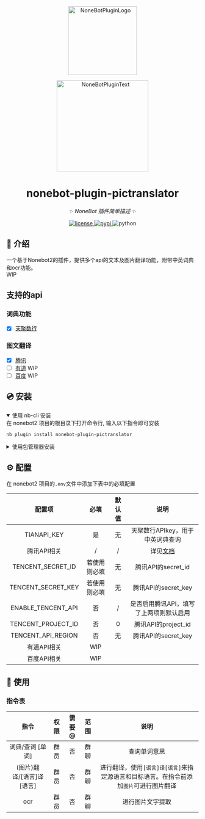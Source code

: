 <div align="center">
  <a href="https://v2.nonebot.dev/store"><img src="https://github.com/A-kirami/nonebot-plugin-template/blob/resources/nbp_logo.png" width="180" height="180" alt="NoneBotPluginLogo"></a>
  <br>
  <p><img src="https://github.com/A-kirami/nonebot-plugin-template/blob/resources/NoneBotPlugin.svg" width="240" alt="NoneBotPluginText"></p>
</div>

<div align="center">

# nonebot-plugin-pictranslator

_✨ NoneBot 插件简单描述 ✨_


<a href="./LICENSE">
    <img src="https://img.shields.io/github/license/iona-s/nonebot-plugin-pictranslator.svg" alt="license">
</a>
<a href="https://pypi.python.org/pypi/nonebot-plugin-pictranslator">
    <img src="https://img.shields.io/pypi/v/nonebot-plugin-pictranslator.svg" alt="pypi">
</a>
<img src="https://img.shields.io/badge/python-3.9+-blue.svg" alt="python">

</div>

## 📖 介绍

一个基于Nonebot2的插件，提供多个api的文本及图片翻译功能，附带中英词典和ocr功能。\
WIP

## 支持的api
### 词典功能
- [x] [天聚数行](https://www.tianapi.com/apiview/49)

### 图文翻译
-[x] [腾讯](https://ai.qq.com/)
-[ ] [有道](https://ai.youdao.com/)  WIP
-[ ] [百度](https://fanyi-api.baidu.com/)  WIP

## 💿 安装

<details open>
<summary>使用 nb-cli 安装</summary>
在 nonebot2 项目的根目录下打开命令行, 输入以下指令即可安装

    nb plugin install nonebot-plugin-pictranslator

</details>

<details>
<summary>使用包管理器安装</summary>
在 nonebot2 项目的插件目录下, 打开命令行, 根据你使用的包管理器, 输入相应的安装命令

<details>
<summary>pip</summary>

    pip install nonebot-plugin-pictranslator
</details>
<details>
<summary>pdm</summary>

    pdm add nonebot-plugin-pictranslator
</details>
<details>
<summary>poetry</summary>

    poetry add nonebot-plugin-pictranslator
</details>
<details>
<summary>uv</summary>

    uv add nonebot-plugin-pictranslator
</details>
<details>
<summary>conda</summary>

    conda install nonebot-plugin-pictranslator
</details>

打开 nonebot2 项目根目录下的 `pyproject.toml` 文件, 在 `[tool.nonebot]` 部分追加写入

    plugins = ["nonebot_plugin_template"]

</details>

## ⚙️ 配置

在 nonebot2 项目的`.env`文件中添加下表中的必填配置

|        配置项         |   必填   | 默认值 |                           说明                           |
|:------------------:|:------:|:---:|:------------------------------------------------------:|
|    TIANAPI_KEY     |   是    |  无  |                  天聚数行APIkey，用于中英词典查询                   |
|      腾讯API相关       |   /    |  /  | 详见[文档](https://cloud.tencent.com/document/product/551) |
| TENCENT_SECRET_ID  | 若使用则必填 |  无  |                    腾讯API的secret_id                     |
| TENCENT_SECRET_KEY | 若使用则必填 |  无  |                    腾讯API的secret_key                    |
| ENABLE_TENCENT_API |   否    |  /  |                 是否启用腾讯API，填写了上两项则默认启用                  |
| TENCENT_PROJECT_ID |   否    |  0  |                    腾讯API的project_id                    |
| TENCENT_API_REGION |   否    |  无  |                    腾讯API的secret_key                    |
|      有道API相关       |  WIP   |
|      百度API相关       |  WIP   |

## 🎉 使用
### 指令表
|        指令        | 权限 | 需要@ | 范围 |                       说明                        |
|:----------------:|:--:|:---:|:--:|:-----------------------------------------------:|
|    词典/查词 [单词]    | 群员 |  否  | 群聊 |                     查询单词意思                      |
| (图片)翻译/[语言]译[语言] | 群员 |  否  | 群聊 | 进行翻译，使用`[语言]译[语言]`来指定源语言和目标语言。在指令前添加`图片`可进行图片翻译 |
|       ocr        | 群员 |  否  | 群聊 |                    进行图片文字提取                     |
